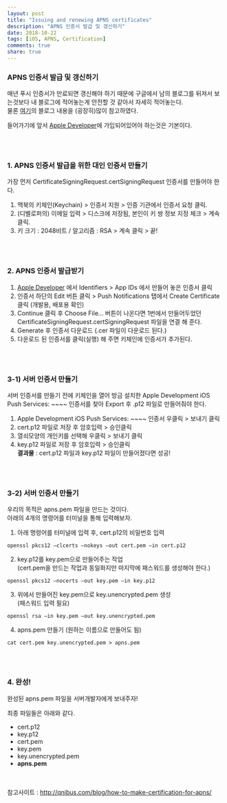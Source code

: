 ```yaml
---
layout: post
title: "Issuing and renewing APNS certificates"
description: "APNS 인증서 발급 및 갱신하기"
date: 2018-10-22
tags: [iOS, APNS, Certification]
comments: true
share: true
---
```


### APNS 인증서 발급 및 갱신하기

매년 푸시 인증서가 만료되면 갱신해야 하기 때문에 구글에서 남의 블로그를 뒤져서 보는것보다 내 블로그에 적어놓는게 안전할 것 같아서 자세히 적어놓는다.  
물론 [여기](http://qnibus.com/blog/how-to-make-certification-for-apns/)의 블로그 내용을 (굉장히)많이 참고하였다.

들어가기에 앞서 [Apple Developer](https://developer.apple.com/account/ios/certificate/development)에 가입되어있어야 하는것은 기본이다.


<br><br>
### 1. APNS 인증서 발급을 위한 대인 인증서 만들기
가장 먼저 CertificateSigningRequest.certSigningRequest 인증서를 만들어야 한다.  
1) 맥북의 키체인(Keychain) > 인증서 지원 > 인증 기관에서 인증서 요청 클릭.  
2) (디벨로퍼의) 이메일 입력 > 디스크에 저장됨, 본인이 키 쌍 정보 지정 체크 > 계속 클릭.  
3) 키 크기 : 2048비트 / 알고리즘 : RSA > 계속 클릭 > 끝!   


<br><br>
### 2. APNS 인증서 발급받기
1) [Apple Developer](https://developer.apple.com/account/ios/certificate/development) 에서 Identifiers > App IDs 에서 만들어 놓은 인증서 클릭  
2) 인증서 하단의 Edit 버튼 클릭 > Push Notifications 탭에서 Create Certificate 클릭 (개발용, 배포용 확인)   
3) Continue 클릭 후 Choose File... 버튼이 나온다면 1번에서 만들어두었던 CertificateSigningRequest.certSigningRequest 파일을 연결 해 준다.  
4) Generate 후 인증서 다운로드 (.cer 파일이 다운로드 된다.)  
5) 다운로드 된 인증서를 클릭(실행) 해 주면 키체인에 인증서가 추가된다.


<br><br>
### 3-1) 서버 인증서 만들기
서버 인증서를 만들기 전에 키체인을 열어 방금 설치한 Apple Development iOS Push Services: ~~~~ 인증서를 찾아 Export 후 .p12 파일로 만들어줘야 한다.  
1) Apple Development iOS Push Services: ~~~~ 인증서 우클릭 > 보내기 클릭  
2) cert.p12 파일로 저장 후 암호입력 > 승인클릭  
3) 열쇠모양의 개인키를 선택해 우클릭 > 보내기 클릭  
4) key.p12 파일로 저장 후 암호입력 > 승인클릭  
**결과물** : cert.p12 파일과 key.p12 파일이 만들어졌다면 성공!  


<br><br>
### 3-2) 서버 인증서 만들기 
우리의 목적은 apns.pem 파일을 만드는 것이다.  
아래의 4개의 명령어를 터미널을 통해 입력해보자.  
1) 아래 명령어를 터미널에 입력 후, cert.p12의 비밀번호 입력
```
openssl pkcs12 –clcerts –nokeys –out cert.pem –in cert.p12
```
2) key.p12를 key.pem으로 만들어주는 작업  
(cert.pem을 만드는 작업과 동일화지만 마지막에 패스워드를 생성해야 한다.)
```
openssl pkcs12 –nocerts –out key.pem –in key.p12
```
3) 위에서 만들어진 key.pem으로 key.unencrypted.pem 생성  
(패스워드 입력 필요)
```
openssl rsa –in key.pem –out key.unencrypted.pem
```
4) apns.pem 만들기 (원하는 이름으로 만들어도 됨)
```
cat cert.pem key.unencrypted.pem > apns.pem
```


<br><br>
### 4. 완성!
완성된 apns.pem 파일을 서버개발자에게 보내주자!  
  
최종 파일들은 아래와 같다.
- cert.p12
- key.p12
- cert.pem
- key.pem
- key.unencrypted.pem
- **apns.pem**

<br><br>
참고사이트 :
<http://qnibus.com/blog/how-to-make-certification-for-apns/>


